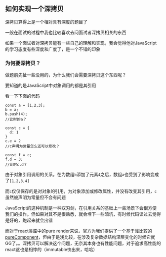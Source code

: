 ## 如何实现一个深拷贝
深拷贝算得上是一个相对具有深度的题目了   

一般在面试的过程中我也比较喜欢去问面试者深拷贝相关的东西   

如果一个面试者对深拷贝能有一些自己的理解和实现，我会觉得他对JavaScript的学习态度有些深度和广度了，是一个不错的印象  

### 为何要深拷贝？   

做题前先扯一些没用的，为什么我们会需要深拷贝这个东西呢？   

要知道的是JavaScript中对象调用的都是其引用    

看一下下面的代码   

```
const a = [1,2,3];
b = a;
b.push(4);
//此时的a？

const c = {
  d: 1
}
c.e = 2
//c声明为常量怎么还可以修改？

const f = c;
f.d = 3;
//此时c.d？
```   

由于对象引用调用的关系，在为数组```b```添加了元素```4```之后，数组```a```也受到了影响变成了```[1,2,3,4]```   

而```c```仅仅保存的是对对象的引用，为对象添加或修改属性，并没有改变其引用，```c```虽然被声明为常量但不会有问题    

JavaScript的这种机制是一种双刃剑，在引用关系的基础上一些场景下会很方便我们的操作。但如果对其不是很熟悉，就会埋下一些暗坑，有时候代码读过去觉得是好的，跑起来就会出错   

而对于react类库中的pure render来说，官方为我们提供了一个基于浅比较的[pureComponent](https://facebook.github.io/react/docs/react-api.html)，但由于是浅比较，在涉及复杂数据结构深层变化的时候它就GG了。。深拷贝可以解决这个问题，无奈其本身也有性能问题，对于追求高性能的react这也是相悖的（immutable快出来，哈哈）